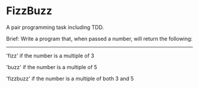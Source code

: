 # FizzBuzz

A pair programming task including TDD.

Brief: Write a program that, when passed a number, will return the following:

----------------------------------------

'fizz' if the number is a multiple of 3 

'buzz' if the number is a multiple of 5 

'fizzbuzz' if the number is a multiple of both 3 and 5
